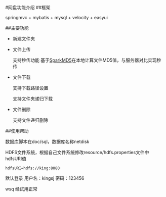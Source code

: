#网盘功能介绍
##框架

springmvc + mybatis + mysql + velocity + easyui


##主要功能

 * 新建文件夹
 * 文件上传
 	
	支持秒传功能 基于[SparkMD5](https://github.com/satazor/SparkMD5)在本地计算文件MD5值，与服务器对比实现秒传

 * 文件下载
 	
	支持下载路径设置
	
	支持文件夹递归下载
 * 文件删除
	
	支持文件递归删除


##使用帮助
	
数据库脚本在doc/sql，数据库名称netdisk


HDFS文件系统，根据自己文件系统修改resource/hdfs.properties文件中hdfsURI值

	hdfsURI=hdfs://king:8080

默认登录
用户名：kingsj
密码：123456


wsq 经试用正常
